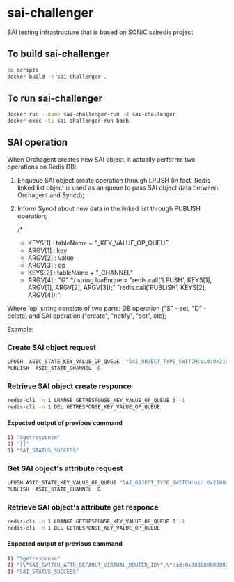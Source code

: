 # sai-challenger
SAI testing infrastructure that is based on SONiC sairedis project

## To build sai-challenger
```sh
cd scripts
docker build -t sai-challenger .
```

## To run sai-challenger
```sh
docker run --name sai-challenger-run -d sai-challenger
docker exec -ti sai-challenger-run bash
```

## SAI operation
When Orchagent creates new SAI object, it actually performs two operations on Redis DB:
1. Enqueue SAI object create operation through LPUSH (in fact, Redis linked list object
   is used as an queue to pass SAI object data between Orchagent and Syncd);
2. Inform Syncd about new data in the linked list through PUBLISH operation;

    /*
     * KEYS[1] : tableName + "_KEY_VALUE_OP_QUEUE
     * ARGV[1] : key
     * ARGV[2] : value
     * ARGV[3] : op
     * KEYS[2] : tableName + "_CHANNEL"
     * ARGV[4] : "G"
     */
    string luaEnque =
        "redis.call('LPUSH', KEYS[1], ARGV[1], ARGV[2], ARGV[3]);"
        "redis.call('PUBLISH', KEYS[2], ARGV[4]);";

Where 'op' string consists of two parts: DB operation ("S" - set, "D" - delete) and
SAI operation ("create", "notify", "set", etc);

Example:

### Create SAI object request
```sh
LPUSH  ASIC_STATE_KEY_VALUE_OP_QUEUE  "SAI_OBJECT_TYPE_SWITCH:oid:0x21000000000000"  '["SAI_SWITCH_ATTR_INIT_SWITCH","true","SAI_SWITCH_ATTR_SRC_MAC_ADDRESS","52:54:00:EE:BB:70"]'  Screate
PUBLISH  ASIC_STATE_CHANNEL  G
```

### Retrieve SAI object create responce
```sh
redis-cli -n 1 LRANGE GETRESPONSE_KEY_VALUE_OP_QUEUE 0 -1
redis-cli -n 1 DEL GETRESPONSE_KEY_VALUE_OP_QUEUE
```

#### Expected output of previous command
```sh
1) "Sgetresponse"
2) "[]"
3) "SAI_STATUS_SUCCESS"
```

### Get SAI object's attribute request
```sh
LPUSH ASIC_STATE_KEY_VALUE_OP_QUEUE "SAI_OBJECT_TYPE_SWITCH:oid:0x21000000000000"  '["SAI_SWITCH_ATTR_DEFAULT_VIRTUAL_ROUTER_ID","oid:0x0"]'  Sget
PUBLISH  ASIC_STATE_CHANNEL  G
```

### Retrieve SAI object's attribute get responce
```sh
redis-cli -n 1 LRANGE GETRESPONSE_KEY_VALUE_OP_QUEUE 0 -1
redis-cli -n 1 DEL GETRESPONSE_KEY_VALUE_OP_QUEUE
```

#### Expected output of previous command
```sh
1) "Sgetresponse"
2) "[\"SAI_SWITCH_ATTR_DEFAULT_VIRTUAL_ROUTER_ID\",\"oid:0x3000000000022\"]"
3) "SAI_STATUS_SUCCESS"
```

